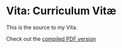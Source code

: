 # Vita: Curriculum Vitæ

This is the source to my Vita.

Check out the [compiled PDF version](https://luispedro.org/vita.pdf)
